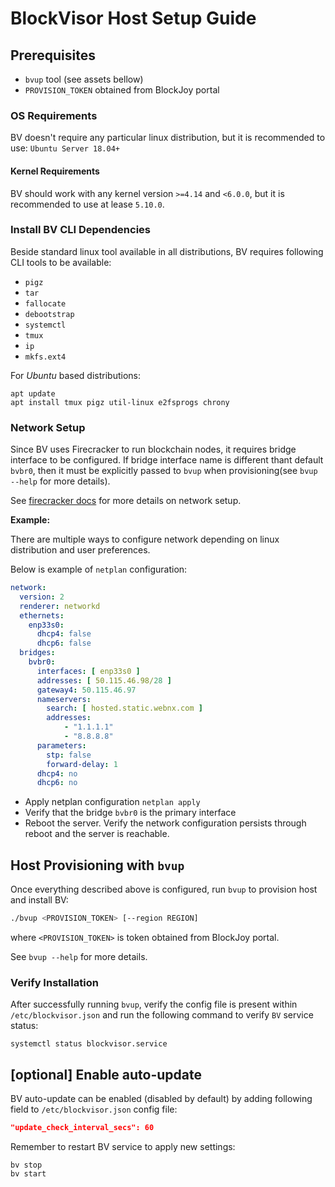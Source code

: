 # BlockVisor Host Setup Guide

## Prerequisites

 - `bvup` tool (see assets bellow)
 - `PROVISION_TOKEN` obtained from BlockJoy portal

### OS Requirements

BV doesn't require any particular linux distribution, but it is recommended to use:
`Ubuntu Server 18.04+`

#### Kernel Requirements

BV should work with any kernel version `>=4.14` and `<6.0.0`, but it is recommended to use at lease `5.10.0`.

### Install BV CLI Dependencies

Beside standard linux tool available in all distributions, BV requires following CLI tools to be available:

- `pigz`
- `tar`
- `fallocate`
- `debootstrap`
- `systemctl`
- `tmux`
- `ip`
- `mkfs.ext4`

For _Ubuntu_ based distributions:

```shell
apt update
apt install tmux pigz util-linux e2fsprogs chrony
```

### Network Setup

Since BV uses Firecracker to run blockchain nodes, it requires bridge interface to be configured. 
If bridge interface name is different thant default `bvbr0`, then it must be explicitly passed to `bvup`
when provisioning(see `bvup --help` for more details).

See [firecracker docs](https://github.com/firecracker-microvm/firecracker/blob/main/docs/network-setup.md#advanced-setting-up-a-bridge-interface) for more details on network setup.

**Example:**

There are multiple ways to configure network depending on linux distribution and user preferences.

Below is example of `netplan` configuration:

```yaml
network:
  version: 2
  renderer: networkd
  ethernets:
    enp33s0:
      dhcp4: false
      dhcp6: false
  bridges:
    bvbr0:
      interfaces: [ enp33s0 ]
      addresses: [ 50.115.46.98/28 ]
      gateway4: 50.115.46.97
      nameservers:
        search: [ hosted.static.webnx.com ]
        addresses:
            - "1.1.1.1"
            - "8.8.8.8"
      parameters:
        stp: false
        forward-delay: 1
      dhcp4: no
      dhcp6: no
```
- Apply netplan configuration `netplan apply`
- Verify that the bridge `bvbr0` is the primary interface
- Reboot the server. Verify the network configuration persists through reboot and the server is reachable.

## Host Provisioning with `bvup`

Once everything described above is configured, run `bvup` to provision host and install BV: 

```sh
./bvup <PROVISION_TOKEN> [--region REGION]
```
where `<PROVISION_TOKEN>` is token obtained from BlockJoy portal.

See `bvup --help` for more details.

### Verify Installation 
After successfully running `bvup`, verify the config file is present within `/etc/blockvisor.json`
and run the following command to verify `BV` service status: 
```shell
systemctl status blockvisor.service
```

## [optional] Enable auto-update

BV auto-update can be enabled (disabled by default)
by adding following field to `/etc/blockvisor.json` config file:
```json
"update_check_interval_secs": 60
```

Remember to restart BV service to apply new settings:
```shell
bv stop
bv start
```
